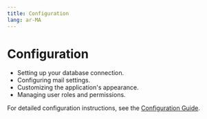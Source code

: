 ```yaml
---
title: Configuration
lang: ar-MA
---
```


# Configuration 

- Setting up your database connection.
- Configuring mail settings.
- Customizing the application's appearance.
- Managing user roles and permissions.


For detailed configuration instructions, see the [Configuration Guide](/guide/configuration.html).

